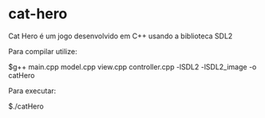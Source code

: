 # cat-hero
Cat Hero é um jogo desenvolvido em C++ usando a biblioteca SDL2

Para compilar utilize:

$g++ main.cpp model.cpp view.cpp controller.cpp -lSDL2 -lSDL2_image -o catHero

Para executar:

$./catHero

